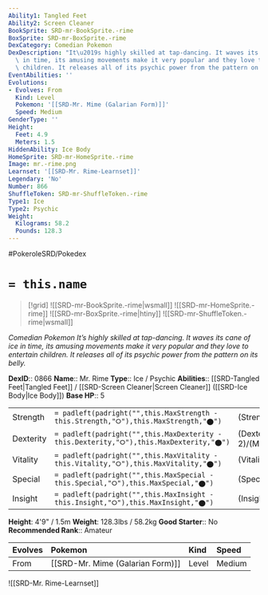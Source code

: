 ```yaml
---
Ability1: Tangled Feet
Ability2: Screen Cleaner
BookSprite: SRD-mr-BookSprite.-rime
BoxSprite: SRD-mr-BoxSprite.-rime
DexCategory: Comedian Pokemon
DexDescription: "It\u2019s highly skilled at tap-dancing. It waves its cane of ice\
  \ in time, its amusing movements make it very popular and they love to entertain\
  \ children. It releases all of its psychic power from the pattern on its belly."
EventAbilities: ''
Evolutions:
- Evolves: From
  Kind: Level
  Pokemon: '[[SRD-Mr. Mime (Galarian Form)]]'
  Speed: Medium
GenderType: ''
Height:
  Feet: 4.9
  Meters: 1.5
HiddenAbility: Ice Body
HomeSprite: SRD-mr-HomeSprite.-rime
Image: mr.-rime.png
Learnset: '[[SRD-Mr. Rime-Learnset]]'
Legendary: 'No'
Number: 866
ShuffleToken: SRD-mr-ShuffleToken.-rime
Type1: Ice
Type2: Psychic
Weight:
  Kilograms: 58.2
  Pounds: 128.3
---
```


#PokeroleSRD/Pokedex

# `= this.name`

> [!grid]
> ![[SRD-mr-BookSprite.-rime|wsmall]]
> ![[SRD-mr-HomeSprite.-rime]]
> ![[SRD-mr-BoxSprite.-rime|htiny]]
> ![[SRD-mr-ShuffleToken.-rime|wsmall]]


*Comedian Pokemon*
*It’s highly skilled at tap-dancing. It waves its cane of ice in time, its amusing movements make it very popular and they love to entertain children. It releases all of its psychic power from the pattern on its belly.*

**DexID**:: 0866
**Name**:: Mr. Rime
**Type**:: Ice / Psychic
**Abilities**:: [[SRD-Tangled Feet|Tangled Feet]] / [[SRD-Screen Cleaner|Screen Cleaner]] ([[SRD-Ice Body|Ice Body]])
**Base HP**:: 5

|           |                                                                                        |                                          |
| --------- | -------------------------------------------------------------------------------------- | ---------------------------------------- |
| Strength  | `= padleft(padright("",this.MaxStrength - this.Strength,"⭘"),this.MaxStrength,"⬤")`    | (Strength::2)/(MaxStrength::5)   |
| Dexterity | `= padleft(padright("",this.MaxDexterity - this.Dexterity,"⭘"),this.MaxDexterity,"⬤")` | (Dexterity:: 2)/(MaxDexterity::5) |
| Vitality  | `= padleft(padright("",this.MaxVitality - this.Vitality,"⭘"),this.MaxVitality,"⬤")`    | (Vitality::2)/(MaxVitality::5)   |
| Special   | `= padleft(padright("",this.MaxSpecial - this.Special,"⭘"),this.MaxSpecial,"⬤")`       | (Special::3)/(MaxSpecial::6)     |
| Insight   | `= padleft(padright("",this.MaxInsight - this.Insight,"⭘"),this.MaxInsight,"⬤")`       | (Insight::3)/(MaxInsight::6)     |

**Height**: 4'9" / 1.5m
**Weight**: 128.3lbs / 58.2kg
**Good Starter**:: No
**Recommended Rank**:: Amateur

| Evolves   | Pokemon                          | Kind   | Speed   |
|:----------|:---------------------------------|:-------|:--------|
| From      | [[SRD-Mr. Mime (Galarian Form)]] | Level  | Medium  |

![[SRD-Mr. Rime-Learnset]]